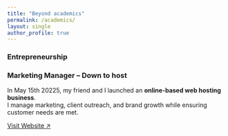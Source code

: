 ```yaml
---
title: "Beyond academics"
permalink: /academics/
layout: single
author_profile: true
---
```


### Entrepreneurship  
### Marketing Manager – Down to host  
In May 15th 20225, my friend and I launched an **online-based web hosting business**.  
I manage marketing, client outreach, and brand growth while ensuring customer needs are met.  

[Visit Website ↗](https://downtohost.com/)
